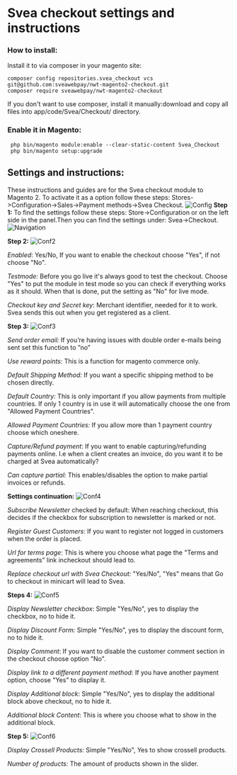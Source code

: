 # Svea checkout settings and instructions
### How to install:
Install it to via composer in your magento site:   
```
composer config repositories.svea_checkout vcs git@github.com:sveawebpay/nwt-magento2-checkout.git   
composer require sveawebpay/nwt-magento2-checkout
```

If you don't want to use composer, install it manually:download and copy all files into app/code/Svea/Checkout/ directory.   
### Enable it in Magento:
` php bin/magento module:enable --clear-static-content Svea_Checkout`   
` php bin/magento setup:upgrade`
## Settings and instructions:
These instructions and guides are for the Svea checkout module to Magento 2.
To activate it as a option follow these steps:
Stores->Configuration->Sales->Payment methods->Svea Checkout.
![Config](https://raw.githubusercontent.com/sveawebpay/nwt-magento2-checkout/master/docs/sveainst1.png "Config")
**Step 1:**
To find the settings follow these steps: Store->Configuration or on the left side in the panel.Then you can find the settings under: Svea->Checkout.
![Navigation](https://raw.githubusercontent.com/sveawebpay/nwt-magento2-checkout/master/docs/sveainst2.png "Navigation")

**Step 2:**
![Conf2](https://raw.githubusercontent.com/sveawebpay/nwt-magento2-checkout/master/docs/sveainst3.png "Conf2")

*Enabled*:  Yes/No, If you want to enable the checkout choose "Yes", if not choose "No".

*Testmode:*  Before you go live it's always good to test the checkout. Choose "Yes" to put the module in test mode so you can check if everything works as it should. When that is done, put the setting as "No" for live mode.

*Checkout key and Secret key*: Merchant identifier, needed for it to work. Svea sends this out when you get registered as a client.

**Step 3:**
![Conf3](https://raw.githubusercontent.com/sveawebpay/nwt-magento2-checkout/master/docs/sveainst4.png "Conf3")

*Send order email:* If you’re having issues with double order e-mails being sent set this function to ”no”

*Use reward points:* This is a function for magento commerce only.

*Default Shipping Method:* If you want a specific shipping method to be chosen directly. 

*Default Country:* This is only important if you allow payments from multiple countries. If only 1 country is in use it will automatically choose the one from "Allowed Payment Countries".

*Allowed Payment Countries:* If you allow more than 1 payment country choose which oneshere.

*Capture/Refund payment*: If you want to enable capturing/refunding payments online. I.e when a client creates an invoice, do you want it to be charged at Svea automatically?

*Can capture partial:* This enables/disables the option to make partial invoices or refunds.

**Settings continuation:**
![Conf4](https://raw.githubusercontent.com/sveawebpay/nwt-magento2-checkout/master/docs/sveainst5.png "Conf4")

*Subscribe Newsletter* checked by default: When reaching checkout, this decides if the checkbox for subscription to newsletter is marked or not.

*Register Guest Customers*: If you want to register not logged in customers when the order is placed.

*Url for terms page*: This is where you choose what page the "Terms and agreements" link incheckout should lead to.

*Replace checkout url with Svea Checkout:* "Yes/No", "Yes" means that Go to checkout in minicart will lead to Svea.

**Steps 4:**
![Conf5](https://raw.githubusercontent.com/sveawebpay/nwt-magento2-checkout/master/docs/sveainst6.png "Conf5")

*Display Newsletter checkbox*: Simple "Yes/No", yes to display the checkbox, no to hide it.

*Display Discount Form:* Simple "Yes/No", yes to display the discount form, no to hide it.

*Display Comment*: If you want to disable the customer comment section in the checkout choose option "No".

*Display link to a different payment method:* If you have another payment option, choose "Yes" to display it.

*Display Additional block*: Simple "Yes/No", yes to display the additional block above checkout, no to hide it.

*Additional block Content*: This is where you choose what to show in the additional block.

**Step 5:**
![Conf6](https://raw.githubusercontent.com/sveawebpay/nwt-magento2-checkout/master/docs/sveainst7.png "Conf6")

*Display Crossell Products:* Simple "Yes/No", Yes to show crossell products.

*Number of products:* The amount of products shown in the slider.
